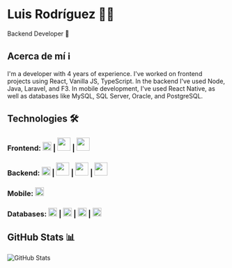 # Luis Rodríguez 👨‍💻
Backend Developer 🤖

## Acerca de mí ℹ️
I'm a developer with 4 years of experience. I've worked on frontend projects using React, Vanilla JS, TypeScript. In the backend I've used Node, Java, Laravel, and F3. In mobile development, I've used React Native, as well as databases like MySQL, SQL Server, Oracle, and PostgreSQL.

## Technologies 🛠️
### Frontend: <img src="https://upload.wikimedia.org/wikipedia/commons/a/a7/React-icon.svg" width="20" height="20"> | <img src="https://upload.wikimedia.org/wikipedia/commons/8/8e/Nextjs-logo.svg" width="30" height="30"> | <img src="https://avatars.githubusercontent.com/u/75787773?s=200&v=4" width="30" height="30">

### Backend: <img src="https://upload.wikimedia.org/wikipedia/commons/d/d9/Node.js_logo.svg" width="20" height="20"> | <img src="https://upload.wikimedia.org/wikipedia/commons/4/4c/Typescript_logo_2020.svg" width="30" height="30"> | <img src="https://upload.wikimedia.org/wikipedia/commons/c/c3/Python-logo-notext.svg" width="30" height="30"> | <img src="https://nestjs.com/img/logo_text.svg" width="30" height="30">

### Mobile: <img src="https://upload.wikimedia.org/wikipedia/commons/a/a7/React-icon.svg" width="20" height="20">

### Databases: <img src="https://w7.pngwing.com/pngs/384/848/png-transparent-mysql-php-database-javascript-ajax-carnifex-blue-text-logo.png" width="20" height="20"> | <img src="https://banner2.cleanpng.com/20180615/jyr/kisspng-microsoft-sql-server-computer-servers-database-blendo-5b23ceeb160271.1655654715290733870902.jpg" width="20" height="20"> | <img src="https://banner2.cleanpng.com/20180816/pqy/kisspng-logo-oracle-corporation-oracle-crm-bluekai-brand-oracle-at-jotb17-5b760a628cbb44.0991593215344625625764.jpg" width="20" height="20"> | <img src="https://upload.wikimedia.org/wikipedia/commons/2/29/Postgresql_elephant.svg" width="20" height="20">


## GitHub Stats 📊
![GitHub Stats](https://github-readme-stats.vercel.app/api?username=luisRodriguez21&show_icons=true&theme=radical)
